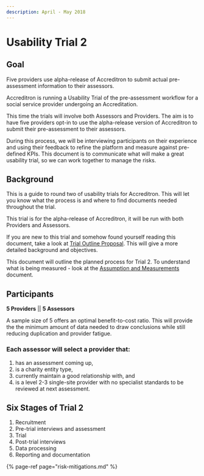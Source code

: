 ```yaml
---
description: April - May 2018
---
```


# Usability Trial 2

## Goal 

Five providers use alpha-release of Accreditron to submit actual pre-assessment information to their assessors.

Accreditron is running a Usability Trial of the pre-assessment workflow for a social service provider undergoing an Accreditation. 

This time the trials will involve both Assessors and Providers. The aim is to have five providers opt-in to use the alpha-release version of Accreditron to submit their pre-assessment to their assessors. 

During this process, we will be interviewing participants on their experience and using their feedback to refine the platform and measure against pre-defined KPIs. This document is to communicate what will make a great usability trial, so we can work together to manage the risks. 

## Background

This is a guide to round two of usability trials for Accreditron. This will let you know what the process is and where to find documents needed throughout the trial.

This trial is for the alpha-release of Accreditron, it will be run with both Providers and Assessors.

If you are new to this trial and somehow found yourself reading this document, take a look at [Trial Outline Proposal](https://docs.google.com/document/d/1HqHCWVl86rGSQYEN3JJ1E-So1MXllPzbmKHRbHS_WgQ/edit?usp=sharing). This will give a more detailed background and objectives.  
  
This document will outline the planned process for Trial 2. To understand what is being measured - look at the [Assumption and Measurements](https://docs.google.com/document/d/1HRwmrKezjdj_w0rt9LKtbGu4Oz4u_aUm4_B6fa6jXMk/edit#heading=h.x4z6q96wgo0w) document.

## Participants

**5 Providers** \|\| **5 Assessors**

A sample size of 5 offers an optimal benefit-to-cost ratio. This will provide the the minimum amount of data needed to draw conclusions while still reducing duplication and provider fatigue.

### Each assessor will select a provider that:

1. has an assessment coming up,
2. is a charity entity type,
3. currently maintain a good relationship with, and
4. is a level 2-3 single-site provider with no specialist standards to be reviewed at next assessment.

## Six Stages of Trial 2

1. Recruitment
2. Pre-trial interviews and assessment
3. Trial
4. Post-trial interviews
5. Data processing
6. Reporting and documentation



{% page-ref page="risk-mitigations.md" %}




